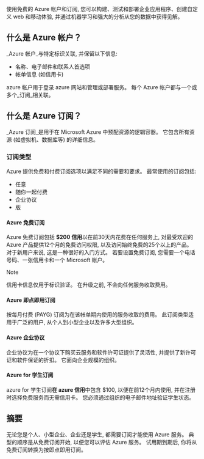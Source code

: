 使用免费的 Azure 帐户和订阅, 您可以构建、测试和部署企业应用程序、创建自定义 web 和移动体验, 并通过机器学习和强大的分析从您的数据中获得见解。

## <a name="what-is-an-azure-account"></a>什么是 Azure 帐户？

_Azure 帐户_与特定标识关联, 并保留以下信息:

- 名称、电子邮件和联系人首选项
- 帐单信息 (如信用卡)

azure 帐户用于登录 azure 网站和管理或部署服务。 每个 Azure 帐户都与一个或多个_订阅_相关联。

## <a name="what-is-an-azure-subscription"></a>什么是 Azure 订阅？

_Azure 订阅_是用于在 Microsoft Azure 中预配资源的逻辑容器。 它包含所有资源 (如虚拟机、数据库等) 的详细信息。

### <a name="subscription-types"></a>订阅类型

Azure 提供免费和付费订阅选项以满足不同的需要和要求。 最常使用的订阅包括:

- 任意
- 随你一起付费
- 企业协议
- 版

#### <a name="azure-free-subscription"></a>Azure 免费订阅

Azure 免费订阅包括 **$200 信用**以在前30天内花费在任何服务上, 对最受欢迎的 Azure 产品提供12个月的免费访问权限, 以及访问始终免费的25个以上的产品。 对于新用户来说, 这是一种很好的入门方式。 若要设置免费订阅, 您需要一个电话号码、一张信用卡和一个 Microsoft 帐户。

> [!NOTE]
> 信用卡信息仅用于标识验证。 在升级之前, 不会向任何服务收取费用。

#### <a name="azure-pay-as-you-go-subscription"></a>Azure 即点即用订阅

按每月付费 (PAYG) 订阅为在该帐单期内使用的服务收取的费用。 此订阅类型适用于广泛的用户, 从个人到小型企业以及许多大型组织。

#### <a name="azure-enterprise-agreement"></a>Azure 企业协议

企业协议为在一个协议下购买云服务和软件许可证提供了灵活性, 并提供了新许可证和软件保证的折扣。 它面向企业规模的组织。

#### <a name="azure-for-students-subscription"></a>Azure for 学生订阅

azure for 学生订阅**在 azure 信用**中包含 $100, 以便在前12个月内使用, 并在注册时选择免费服务而无需信用卡。 您必须通过组织的电子邮件地址验证学生状态。

## <a name="summary"></a>摘要

无论您是个人、小型企业、企业还是学生, 都需要订阅才能使用 Azure 服务。 典型的顺序是从免费订阅开始, 以便您可以评估 Azure 服务。 试用期到期后, 你将从免费订阅转换为按即点即用订阅。